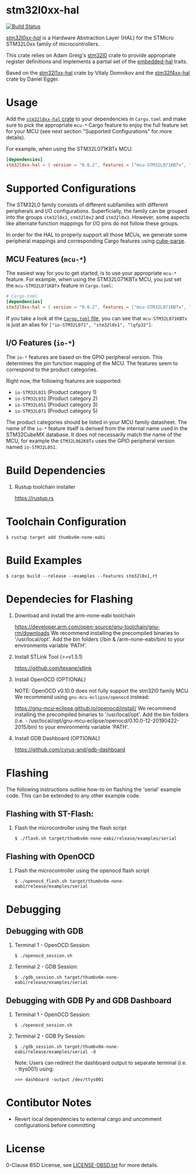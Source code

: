 stm32l0xx-hal
=============

[![Build Status](https://travis-ci.com/stm32-rs/stm32l0xx-hal.svg?branch=master)](https://travis-ci.com/stm32-rs/stm32l0xx-hal)

[_stm32l0xx-hal_](https://github.com/stm32-rs/stm32l0xx-hal) is a Hardware
Abstraction Layer (HAL) for the STMicro STM32L0xx family of microcontrollers.

This crate relies on Adam Greig's [stm32l0](https://crates.io/crates/stm32l0)
crate to provide appropriate register definitions and implements a partial set
of the [embedded-hal](https://github.com/rust-embedded/embedded-hal) traits.

Based on the [stm32l1xx-hal](https://github.com/stm32-rs/stm32l1xx-hal) crate
by Vitaly Domnikov and the [stm32f4xx-hal](https://github.com/stm32-rs/stm32f4xx-hal)
crate by Daniel Egger.


# Usage

Add the [`stm32l0xx-hal` crate](https://crates.io/crates/stm32l0xx-hal) to your
dependencies in `Cargo.toml` and make sure to pick the appropriate `mcu-*`
Cargo feature to enjoy the full feature set for your MCU (see next section
"Supported Configurations" for more details).

For example, when using the STM32L071KBTx MCU:

```toml
[dependencies]
stm32l0xx-hal = { version = "0.6.2", features = ["mcu-STM32L071KBTx", "rt"] }
```


# Supported Configurations

The STM32L0 family consists of different subfamilies with different peripherals
and I/O configurations. Superficially, the family can be grouped into the
groups `stm32l0x1`, `stm32l0x2` and `stm32l0x3`. However, some aspects like
alternate function mappings for I/O pins do not follow these groups.

In order for the HAL to properly support all those MCUs, we generate some
peripheral mappings and corresponding Cargo features using
[cube-parse](https://github.com/dbrgn/cube-parse/).

## MCU Features (`mcu-*`)

The easiest way for you to get started, is to use your appropriate `mcu-*`
feature. For example, when using the STM32L071KBTx MCU, you just set the
`mcu-STM32L071KBTx` feature in `Cargo.toml`:

```toml
# Cargo.toml
[dependencies]
stm32l0xx-hal = { version = "0.6.2", features = ["mcu-STM32L071KBTx", "rt"] }
```

If you take a look at the [`Cargo.toml`
file](https://github.com/stm32-rs/stm32l0xx-hal/blob/master/Cargo.toml), you
can see that `mcu-STM32L071KBTx` is just an alias for `["io-STM32L071",
"stm32l0x1", "lqfp32"]`.

## I/O Features (`io-*`)

The `io-*` features are based on the GPIO peripheral version. This determines
the pin function mapping of the MCU. The features seem to correspond to the
product categories.

Right now, the following features are supported:

- `io-STM32L021` (Product category 1)
- `io-STM32L031` (Product category 2)
- `io-STM32L051` (Product category 3)
- `io-STM32L071` (Product category 5)

The product categories should be listed in your MCU family datasheet. The name
of the `io-*` feature itself is derived from the internal name used in the
STM32CubeMX database. It does not necessarily match the name of the MCU,
for example the `STM32L062K8Tx` uses the GPIO peripheral version named
`io-STM32L051`.


# Build Dependencies

1. Rustup toolchain installer

    https://rustup.rs


# Toolchain Configuration

`$ rustup target add thumbv6m-none-eabi`


# Build Examples

`$ cargo build --release --examples --features stm32l0x1,rt`


# Dependecies for Flashing

1. Download and install the arm-none-eabi toolchain

	https://developer.arm.com/open-source/gnu-toolchain/gnu-rm/downloads
	We recommend installing the precompiled binaries to '/usr/local/opt'. 
	Add the bin folders (/bin & /arm-none-eabi/bin) to your environments variable 'PATH'.

2. Install STLink Tool (>=v1.5.1)

	https://github.com/texane/stlink

3. Install OpenOCD (OPTIONAL)

    NOTE: OpenOCD v0.10.0 does not fully support the stm32l0 family MCU. We recommend using `gnu-mcu-eclipse/openocd` instead:

    https://gnu-mcu-eclipse.github.io/openocd/install/
    We recommend installing the precompiled binaries to '/usr/local/opt'. 
	Add the bin folders (i.e. - /usr/local/opt/gnu-mcu-eclipse/openocd/0.10.0-12-20190422-2015/bin) to your environments variable 'PATH'.

4. Install GDB Dashboard (OPTIONAL)

	https://github.com/cyrus-and/gdb-dashboard


# Flashing

The following instructions outline how-to on flashing the 'serial' example code. This can be extended to any other example code.

## Flashing with ST-Flash:

1. Flash the microcontroller using the flash script
    ``` 
    $ ./flash.sh target/thumbv6m-none-eabi/release/examples/serial
    ```

## Flashing with OpenOCD

1. Flash the microcontroller using the openocd flash script
    ``` 
    $ ./openocd_flash.sh target/thumbv6m-none-eabi/release/examples/serial
    ```


# Debugging

## Debugging with GDB

1. Terminal 1 - OpenOCD Session:
    ``` 
    $ ./openocd_session.sh
    ```
    
2. Terminal 2 - GDB Session:
    ``` 
    $ ./gdb_session.sh target/thumbv6m-none-eabi/release/examples/serial
    ```

## Debugging with GDB Py and GDB Dashboard

1. Terminal 1 - OpenOCD Session:
    ``` 
    $ ./openocd_session.sh
    ```

2. Terminal 2 - GDB Py Session:
    ``` 
    $ ./gdb_session.sh target/thumbv6m-none-eabi/release/examples/serial -d
    ```

    Note: Users can redirect the dashboard output to separate terminal (i.e. - ttys001) using:
    ```
    >>> dashboard -output /dev/ttys001
    ```


# Contibutor Notes

- Revert local dependencies to external cargo and uncomment configurations
  before committing


# License

0-Clause BSD License, see [LICENSE-0BSD.txt](LICENSE-0BSD.txt) for more details.
